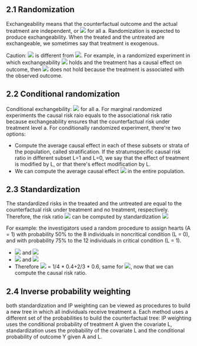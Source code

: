 ## 2.1 Randomization
Exchangeability means that the counterfactual outcome and the actual treatment are independent, or <img src="https://render.githubusercontent.com/render/math?math=Y^{a} \perp\!\!\!\perp A"> for all a. Randomization is expected to produce exchangeability. When the treated and the untreated are exchangeable, we sometimes say that treatment is exogenous.

Caution: <img src="https://render.githubusercontent.com/render/math?math=Y^{a} \perp\!\!\!\perp A"> is different from <img src="https://render.githubusercontent.com/render/math?math=Y \perp\!\!\!\perp A">. For example, in a randomized experiment in which exchangeability <img src="https://render.githubusercontent.com/render/math?math=Y^{a} \perp\!\!\!\perp A"> holds and the treatment has a causal effect on outcome, then <img src="https://render.githubusercontent.com/render/math?math=Y \perp\!\!\!\perp A"> does not hold because the treatment is associated with the observed outcome.

## 2.2 Conditional randomization
Conditional exchangebility: <img src="https://render.githubusercontent.com/render/math?math=Y^{a} \perp\!\!\!\perp A|L"> for all a. 
For marginal randomized experiments the causal risk raio equals to the associational risk ratio because exchangeability ensures that the counterfactual risk under treatment level a.
For conditionally randomized experiment, there're two options:
- Compute the average causal effect in each of these subsets or strata of the population, called stratification. If the stratumspecific causal risk ratio in different subset L=1 and L=0, we say that the effect of treatment is modified by L, or that there's effect modification by L.
- We can compute the average causal effect 
<img src="https://render.githubusercontent.com/render/math?math=Pr[Y^{a=1} = 1]/ Pr[Y^{a=0} = 1]"> in the entire population.

## 2.3 Standardization
The standardized risks in the treaated and the untreated are equal to the counterfactual risk under treatment and no treatment, respectively. Therefore, the risk ratio 
<img src="https://render.githubusercontent.com/render/math?math=Pr[Y^{a=1} = 1]/ Pr[Y^{a=0} = 1]"> can be computed by standardization <img src="https://render.githubusercontent.com/render/math?math=Pr[Y=1|L=l, A=1]*Pr[L=l]/ Pr[Y=1|L=l, A=1]*Pr[L=l]"> 

For example: the investigators used a random procedure to assign hearts (A = 1) with probability 50% to the 8 individuals in noncritical condition (L = 0), and with probability 75% to the 12 individuals in critical condition (L = 1).
- <img src="https://render.githubusercontent.com/render/math?math=Pr[Y=1|L=0, A=1]= Pr[Y^{a=1}|L=0]=1/4"> and <img src="https://render.githubusercontent.com/render/math?math=Pr[Y=1|L=0, A=0]= Pr[Y^{a=0}|L=0]=1/4">
- <img src="https://render.githubusercontent.com/render/math?math=Pr[Y=1|L=1, A=1]= Pr[Y^{a=1}|L=1]=2/3"> and <img src="https://render.githubusercontent.com/render/math?math=Pr[Y=1|L=1, A=0]= Pr[Y^{a=0}|L=1]=2/3">
- Therefore  <img src="https://render.githubusercontent.com/render/math?math=Pr[Y^{a=1}=1]"> = 1/4 * 0.4+2/3 * 0.6, same for <img src="https://render.githubusercontent.com/render/math?math=Pr[Y^{a=0}=1]">, now that we can compute the causal risk ratio.

## 2.4 Inverse probability weighting
both standardization and IP weighting can be viewed as procedures to build a new tree in which all individuals receive treatment a. Each method uses a different set of the probabilities to build the counterfactual tree: IP weighting uses the conditional probability of treatment A given the covariate L, standardization uses the probability of the covariate L and the conditional probability of outcome Y given A and L.
